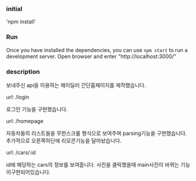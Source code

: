 ### initial

'npm install'
### Run

Once you have installed the dependencies, you can use `npm start` to run a development server.
Open browser and enter "http://localhost:3000/"
### description
보내주신 api을 이용하는 헤이딜러 간단홈페이지를 제작했습니다.

url: /login

  로그인 기능을 구현했습니다.
  
url: /homepage

  자동차들의 리스트들을 무한스크롤 형식으로 보여주며 parsing기능을 구현했습니다. 추가적으로 오른쪽하단에 리모콘기능을 달아놨습니다.

url: /cars/:id

  id에 해당하는 cars의 정보를 보여줍니다. 사진을 클릭했을때 main사진이 바뀌는 기능이구현되어있습니다.
